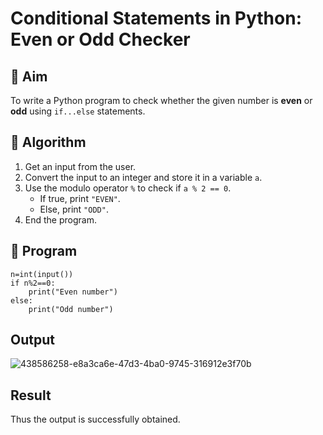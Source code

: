 # Conditional Statements in Python: Even or Odd Checker

## 🎯 Aim
To write a Python program to check whether the given number is **even** or **odd** using `if...else` statements.

## 🧠 Algorithm
1. Get an input from the user.
2. Convert the input to an integer and store it in a variable `a`.
3. Use the modulo operator `%` to check if `a % 2 == 0`.
   - If true, print `"EVEN"`.
   - Else, print `"ODD"`.
4. End the program.

## 🧾 Program
```
n=int(input())
if n%2==0:
    print("Even number")
else:
    print("Odd number")
```
## Output
![438586258-e8a3ca6e-47d3-4ba0-9745-316912e3f70b](https://github.com/user-attachments/assets/0198ceb2-97cf-4053-aeca-0a1b710cd863)

## Result
Thus the output is successfully obtained.
